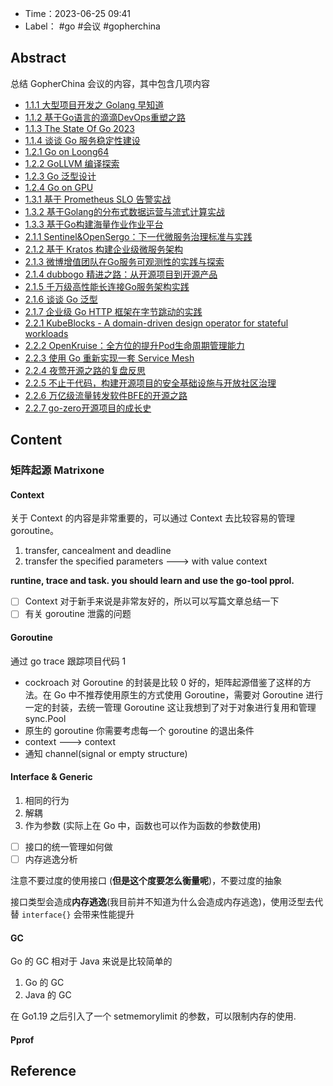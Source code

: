 - Time：2023-06-25 09:41
- Label： #go #会议 #gopherchina

## Abstract

总结 GopherChina 会议的内容，其中包含几项内容

- [1.1.1 大型项目开发之 Golang 早知道](https://github.com/gopherchina/conference/blob/master/2023/1.1.1%20%E5%A4%A7%E5%9E%8B%E9%A1%B9%E7%9B%AE%E5%BC%80%E5%8F%91%E4%B9%8B%20Golang%20%E6%97%A9%E7%9F%A5%E9%81%93.pdf)
- [1.1.2 基于Go语言的滴滴DevOps重塑之路](https://github.com/gopherchina/conference/blob/master/2023/1.1.2%20%E5%9F%BA%E4%BA%8EGo%E8%AF%AD%E8%A8%80%E7%9A%84%E6%BB%B4%E6%BB%B4DevOps%E9%87%8D%E5%A1%91%E4%B9%8B%E8%B7%AF.pdf)
- [1.1.3 The State Of Go 2023](https://github.com/gopherchina/conference/blob/master/2023/1.1.3%20The%20State%20Of%20Go%202023.pdf)
- [1.1.4 谈谈 Go 服务稳定性建设](https://github.com/gopherchina/conference/blob/master/2023/1.1.4%20%E8%B0%88%E8%B0%88%20Go%20%E6%9C%8D%E5%8A%A1%E7%A8%B3%E5%AE%9A%E6%80%A7%E5%BB%BA%E8%AE%BE.pdf)
- [1.2.1 Go on Loong64](https://github.com/gopherchina/conference/blob/master/2023/1.2.1%20Go%20on%20Loong64.pdf)
- [1.2.2 GoLLVM 编译探索](https://github.com/gopherchina/conference/blob/master/2023/1.2.2%20GoLLVM%20%E7%BC%96%E8%AF%91%E6%8E%A2%E7%B4%A2.pdf)
- [1.2.3 Go 泛型设计](https://github.com/gopherchina/conference/blob/master/2023/1.2.3%20Go%20%E6%B3%9B%E5%9E%8B%E8%AE%BE%E8%AE%A1.pdf)
- [1.2.4 Go on GPU](https://github.com/gopherchina/conference/blob/master/2023/1.2.4%20Go%20on%20GPU.pdf)
- [1.3.1 基于 Prometheus SLO 告警实战](https://github.com/gopherchina/conference/blob/master/2023/1.3.1%20%E5%9F%BA%E4%BA%8E%20Prometheus%20SLO%20%E5%91%8A%E8%AD%A6%E5%AE%9E%E6%88%98.pdf)
- [1.3.2 基于Golang的分布式数据运营与流式计算实战](https://github.com/gopherchina/conference/blob/master/2023/1.3.2%20%E5%9F%BA%E4%BA%8EGolang%E7%9A%84%E5%88%86%E5%B8%83%E5%BC%8F%E6%95%B0%E6%8D%AE%E8%BF%90%E8%90%A5%E4%B8%8E%E6%B5%81%E5%BC%8F%E8%AE%A1%E7%AE%97%E5%AE%9E%E6%88%98.pdf)
- [1.3.3 基于Go构建海量作业作业平台](https://github.com/gopherchina/conference/blob/master/2023/1.3.3%20%E5%9F%BA%E4%BA%8EGo%E6%9E%84%E5%BB%BA%E6%B5%B7%E9%87%8F%E4%BD%9C%E4%B8%9A%E4%BD%9C%E4%B8%9A%E5%B9%B3%E5%8F%B0.pdf)
- [2.1.1 Sentinel&OpenSergo：下一代微服务治理标准与实践](https://github.com/gopherchina/conference/blob/master/2023/2.1.1%20Sentinel%26OpenSergo%EF%BC%9A%E4%B8%8B%E4%B8%80%E4%BB%A3%E5%BE%AE%E6%9C%8D%E5%8A%A1%E6%B2%BB%E7%90%86%E6%A0%87%E5%87%86%E4%B8%8E%E5%AE%9E%E8%B7%B5.pdf)
- [2.1.2 基于 Kratos 构建企业级微服务架构](https://github.com/gopherchina/conference/blob/master/2023/2.1.2%20%E5%9F%BA%E4%BA%8E%20Kratos%20%E6%9E%84%E5%BB%BA%E4%BC%81%E4%B8%9A%E7%BA%A7%E5%BE%AE%E6%9C%8D%E5%8A%A1%E6%9E%B6%E6%9E%84.pdf)
- [2.1.3 微博增值团队在Go服务可观测性的实践与探索](https://github.com/gopherchina/conference/blob/master/2023/2.1.3%20%E5%BE%AE%E5%8D%9A%E5%A2%9E%E5%80%BC%E5%9B%A2%E9%98%9F%E5%9C%A8Go%E6%9C%8D%E5%8A%A1%E5%8F%AF%E8%A7%82%E6%B5%8B%E6%80%A7%E7%9A%84%E5%AE%9E%E8%B7%B5%E4%B8%8E%E6%8E%A2%E7%B4%A2.pdf)
- [2.1.4 dubbogo 精进之路：从开源项目到开源产品](https://github.com/gopherchina/conference/blob/master/2023/2.1.4%20dubbogo%20%E7%B2%BE%E8%BF%9B%E4%B9%8B%E8%B7%AF%EF%BC%9A%E4%BB%8E%E5%BC%80%E6%BA%90%E9%A1%B9%E7%9B%AE%E5%88%B0%E5%BC%80%E6%BA%90%E4%BA%A7%E5%93%81.pdf)
- [2.1.5 千万级高性能长连接Go服务架构实践](https://github.com/gopherchina/conference/blob/master/2023/2.1.5%20%E5%8D%83%E4%B8%87%E7%BA%A7%E9%AB%98%E6%80%A7%E8%83%BD%E9%95%BF%E8%BF%9E%E6%8E%A5Go%E6%9C%8D%E5%8A%A1%E6%9E%B6%E6%9E%84%E5%AE%9E%E8%B7%B5.pdf)
- [2.1.6 谈谈 Go 泛型](https://github.com/gopherchina/conference/blob/master/2023/2.1.6%20%E8%B0%88%E8%B0%88%20Go%20%E6%B3%9B%E5%9E%8B.pdf)
- [2.1.7 企业级 Go HTTP 框架在字节跳动的实践](https://github.com/gopherchina/conference/blob/master/2023/2.1.7%20%E4%BC%81%E4%B8%9A%E7%BA%A7%20Go%20HTTP%20%E6%A1%86%E6%9E%B6%E5%9C%A8%E5%AD%97%E8%8A%82%E8%B7%B3%E5%8A%A8%E7%9A%84%E5%AE%9E%E8%B7%B5.pdf)
- [2.2.1 KubeBlocks - A domain-driven design operator for stateful workloads](https://github.com/gopherchina/conference/blob/master/2023/2.2.1%20KubeBlocks%20-%20A%20domain-driven%20design%20operator%20for%20stateful%20workloads.pdf)
- [2.2.2 OpenKruise：全方位的提升Pod生命周期管理能力](https://github.com/gopherchina/conference/blob/master/2023/2.2.2%20OpenKruise%EF%BC%9A%E5%85%A8%E6%96%B9%E4%BD%8D%E7%9A%84%E6%8F%90%E5%8D%87Pod%E7%94%9F%E5%91%BD%E5%91%A8%E6%9C%9F%E7%AE%A1%E7%90%86%E8%83%BD%E5%8A%9B.pdf)
- [2.2.3 使用 Go 重新实现一套 Service Mesh](https://github.com/gopherchina/conference/blob/master/2023/2.2.3%20%E4%BD%BF%E7%94%A8%20Go%20%E9%87%8D%E6%96%B0%E5%AE%9E%E7%8E%B0%E4%B8%80%E5%A5%97%20Service%20Mesh.pdf)
- [2.2.4 夜莺开源之路的复盘反思](https://github.com/gopherchina/conference/blob/master/2023/2.2.4%20%E5%A4%9C%E8%8E%BA%E5%BC%80%E6%BA%90%E4%B9%8B%E8%B7%AF%E7%9A%84%E5%A4%8D%E7%9B%98%E5%8F%8D%E6%80%9D.pdf)
- [2.2.5 不止于代码，构建开源项目的安全基础设施与开放社区治理](https://github.com/gopherchina/conference/blob/master/2023/2.2.5%20%E4%B8%8D%E6%AD%A2%E4%BA%8E%E4%BB%A3%E7%A0%81%EF%BC%8C%E6%9E%84%E5%BB%BA%E5%BC%80%E6%BA%90%E9%A1%B9%E7%9B%AE%E7%9A%84%E5%AE%89%E5%85%A8%E5%9F%BA%E7%A1%80%E8%AE%BE%E6%96%BD%E4%B8%8E%E5%BC%80%E6%94%BE%E7%A4%BE%E5%8C%BA%E6%B2%BB%E7%90%86.pdf)
- [2.2.6 万亿级流量转发软件BFE的开源之路](https://github.com/gopherchina/conference/blob/master/2023/2.2.6%20%E4%B8%87%E4%BA%BF%E7%BA%A7%E6%B5%81%E9%87%8F%E8%BD%AC%E5%8F%91%E8%BD%AF%E4%BB%B6BFE%E7%9A%84%E5%BC%80%E6%BA%90%E4%B9%8B%E8%B7%AF.pdf)
- [2.2.7 go-zero开源项目的成长史](https://github.com/gopherchina/conference/blob/master/2023/2.2.7%20go-zero%E5%BC%80%E6%BA%90%E9%A1%B9%E7%9B%AE%E7%9A%84%E6%88%90%E9%95%BF%E5%8F%B2.pdf)

## Content

### 矩阵起源 Matrixone

#### Context

关于 Context 的内容是非常重要的，可以通过 Context 去比较容易的管理 goroutine。

1. transfer, cancealment and deadline
2. transfer the specified parameters ---> with value context

**runtine, trace and task. you should learn and use the go-tool pprol.**

- [ ] Context 对于新手来说是非常友好的，所以可以写篇文章总结一下
- [ ] 有关 goroutine 泄露的问题

#### Goroutine

通过 go trace 跟踪项目代码 1

- cockroach 对 Goroutine 的封装是比较 0 好的，矩阵起源借鉴了这样的方法。在 Go 中不推荐使用原生的方式使用 Goroutine，需要对 Goroutine 进行一定的封装，去统一管理 Goroutine 这让我想到了对于对象进行复用和管理 sync.Pool
- 原生的 goroutine 你需要考虑每一个 goroutine 的退出条件
- context ---> context
- 通知 channel(signal or empty structure)

#### Interface & Generic

1. 相同的行为
2. 解耦
3. 作为参数 (实际上在 Go 中，函数也可以作为函数的参数使用)

- [ ] 接口的统一管理如何做
- [ ] 内存逃逸分析

注意不要过度的使用接口 (**但是这个度要怎么衡量呢**)，不要过度的抽象

接口类型会造成**内存逃逸**(我目前并不知道为什么会造成内存逃逸)，使用泛型去代替 `interface{}` 会带来性能提升

#### GC

Go 的 GC 相对于 Java 来说是比较简单的

1. Go 的 GC
2. Java 的 GC

在 Go1.19 之后引入了一个 setmemorylimit 的参数，可以限制内存的使用.

#### Pprof

## Reference
